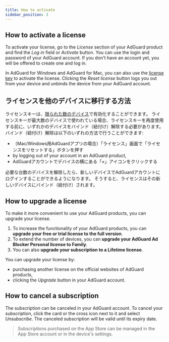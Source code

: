 ```yaml
---
title: How to activate
sidebar_position: 3
---
```


## How to activate a license

To activate your license, go to the *License* section of your AdGuard product and find the *Log in* field or *Activate* button. You can use the login and password of your AdGuard account. If you don't have an account yet, you will be offered to create one and log in.

In AdGuard for Windows and AdGuard for Mac, you can also use the [license key](what-is.md#license-key) to activate the license. Clicking the *Reset license* button logs you out from your device and unbinds the device from your AdGuard account.

## ライセンスを他のデバイスに移行する方法

ライセンスキーは、[限られた数のデバイス](what-is.md#devices)で有効化することができます。 ライセンスキーが最大数のデバイスで使われている場合、ライセンスキーを再度使用する前に、いずれかのデバイスをバインド（紐付け）解除する必要があります。 バインド（紐付け）解除は以下のいずれの方法で行うことができます:
* （Mac/Windows用AdGuardアプリの場合）「ライセンス」画面で「ライセンスをリセットする」ボタンを押す
* by logging out of your account in an AdGuard product,
* AdGuardアカウントでデバイスの横にある「×」アイコンをクリックする

必要な台数のデバイスを解除したら、新しいデバイスでAdGuardアカウントにログインすることができるようになります。 そうすると、ライセンスはその新しいデバイスにバインド（紐付け）されます。

## How to upgrade a license

To make it more convenient to use your AdGuard products, you can upgrade your license.

1. To increase the functionality of your AdGuard products, you can **upgrade your free or trial license to the full version**.
2. To extend the number of devices, you can **upgrade your AdGuard Ad Blocker Personal license to Family**.
3. You can also **upgrade your subscription to a Lifetime license**.

You can upgrade your license by:
* purchasing another license on the official websites of AdGuard products,
* clicking the *Upgrade* button in your AdGuard account.

## How to cancel a subscription

The subscription can be canceled in your AdGuard account. To cancel your subscription, click the card or the cross icon next to it and select *Unsubscribe*. The canceled subscription will be valid until its expiry date.

> Subscriptions purchased on the App Store can be managed in the App Store account or in the device's settings.